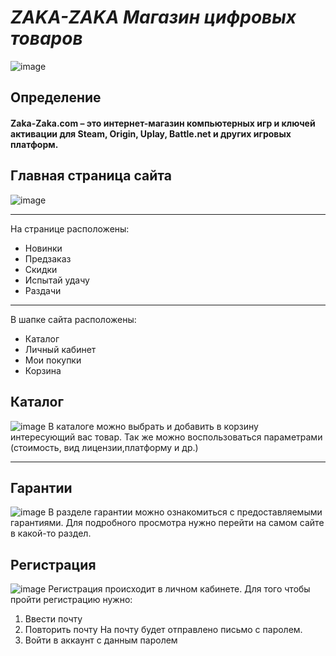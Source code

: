 
# *ZAKA-ZAKA Магазин цифровых товаров*
![image](https://user-images.githubusercontent.com/125721301/220551341-b62d2459-f30a-41c4-8db2-47e493653640.png) 
## Определение
#### Zaka-Zaka.com – это интернет-магазин компьютерных игр и ключей активации для Steam, Origin, Uplay, Battle.net и других игровых платформ.
## Главная страница сайта
![image](https://user-images.githubusercontent.com/125721301/220552870-86289cfc-6e19-4792-be3b-b9ee31875fa7.png)

***
На странице расположены:
* Новинки 
* Предзаказ 
* Скидки 
* Испытай удачу 
* Раздачи 

***

В шапке сайта расположены: 
* Каталог 
* Личный кабинет 
* Мои покупки 
* Корзина

## Каталог 
![image](https://user-images.githubusercontent.com/125721301/220553677-24691bbd-f105-40a9-88bd-62c8d1d9bb3a.png)
В каталоге можно выбрать и добавить в корзину интересующий вас товар. Так же можно воспользоваться параметрами (стоимость, вид лицензии,платформу и др.)
***
## Гарантии
![image](https://user-images.githubusercontent.com/125721301/220579527-3a27bc95-49d8-48d0-94e3-2f2b9b604c2b.png)
В разделе гарантии можно ознакомиться с предоставляемыми гарантиями. Для подробного просмотра нужно перейти на самом сайте в какой-то раздел.
## Регистрация 
![image](https://user-images.githubusercontent.com/125721301/220580017-91ff01c6-d919-4a92-87ed-a87dbec2386c.png)
Регистрация происходит в личном кабинете. Для того чтобы пройти регистрацию нужно: 
1. Ввести почту 
2. Повторить почту 
На почту будет отправлено письмо с паролем.
3. Войти в аккаунт с данным паролем 

